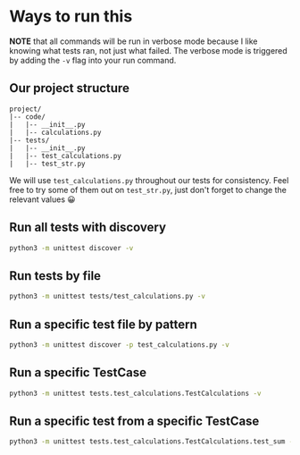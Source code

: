 # Ways to run this
**NOTE** that all commands will be run in verbose mode because I like knowing what tests ran, not just what failed. The verbose mode is triggered by adding the `-v` flag into your run command.

## Our project structure

```
project/  
|-- code/  
|   |-- __init__.py  
|   |-- calculations.py  
|-- tests/  
|   |-- __init__.py  
|   |-- test_calculations.py  
|   |-- test_str.py  
```

We will use `test_calculations.py` throughout our tests for consistency. Feel free to try some of them out on `test_str.py`, just don't forget to change the relevant values :grinning:

## Run all tests with discovery
```bash
python3 -m unittest discover -v
```

## Run tests by file
```bash
python3 -m unittest tests/test_calculations.py -v
```

## Run a specific test file by pattern
```bash
python3 -m unittest discover -p test_calculations.py -v
```

## Run a specific TestCase
```bash
python3 -m unittest tests.test_calculations.TestCalculations -v
```

## Run a specific test from a specific TestCase
```bash
python3 -m unittest tests.test_calculations.TestCalculations.test_sum -v
```